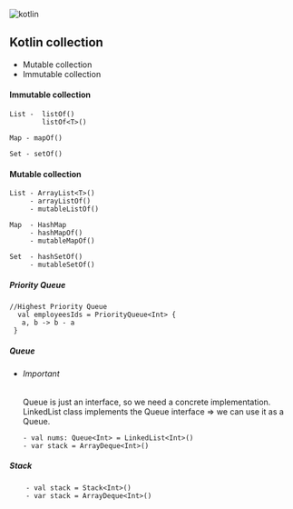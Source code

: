 ![kotlin](https://slackmojis.com/emojis/2351-kotlin/download)
## Kotlin collection ![]( )

- Mutable collection
- Immutable collection

#### Immutable collection
```
List -  listOf()
        listOf<T>()

Map - mapOf()

Set - setOf()
```

#### Mutable collection
```
List - ArrayList<T>()
     - arrayListOf()
     - mutableListOf()

Map  - HashMap
     - hashMapOf()
     - mutableMapOf()

Set  - hashSetOf()
     - mutableSetOf()
```

##### Priority Queue
```
//Highest Priority Queue
  val employeesIds = PriorityQueue<Int> {
   a, b -> b - a
 }
```


##### Queue
- ###### Important 
    Queue is just an interface, so we need a concrete implementation.
    LinkedList class implements the Queue interface => we can use it as a Queue.
    ```
    - val nums: Queue<Int> = LinkedList<Int>()
    - var stack = ArrayDeque<Int>()
    ```


##### Stack 
```
    - val stack = Stack<Int>()
    - var stack = ArrayDeque<Int>()
```




